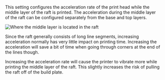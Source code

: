 This setting configures the acceleration rate of the print head while the middle layer of the raft is printed. The acceleration during the middle layer of the raft can be configured separately from the base and top layers.

![Where the middle layer is located in the raft](../../../articles/images/raft_dimensions_simplified.svg)

Since the raft generally consists of long line segments, increasing acceleration normally has very little impact on printing time. Increasing the acceleration will save a bit of time when going through corners at the end of the lines though.

Increasing the acceleration rate will cause the printer to vibrate more while printing the middle layer of the raft. This slightly increases the risk of pulling the raft off of the build plate.